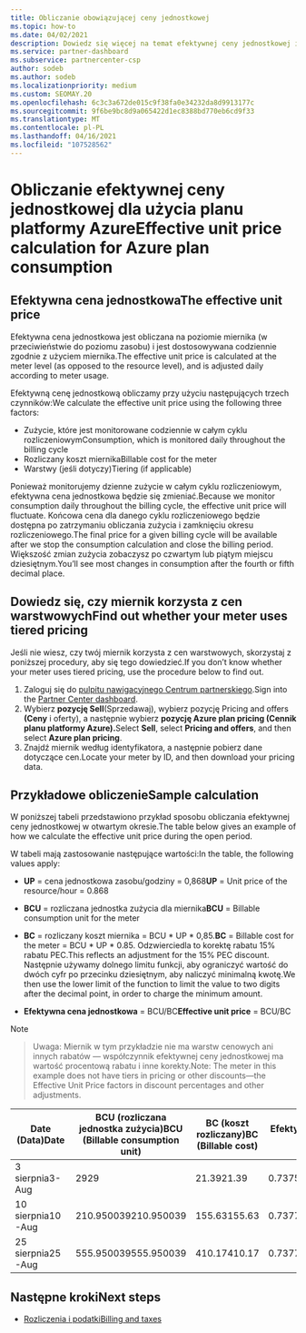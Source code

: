 ```yaml
---
title: Obliczanie obowiązującej ceny jednostkowej
ms.topic: how-to
ms.date: 04/02/2021
description: Dowiedz się więcej na temat efektywnej ceny jednostkowej i sposobu jej obliczania. Ten artykuł zawiera również przykładowe obliczenia.
ms.service: partner-dashboard
ms.subservice: partnercenter-csp
author: sodeb
ms.author: sodeb
ms.localizationpriority: medium
ms.custom: SEOMAY.20
ms.openlocfilehash: 6c3c3a672de015c9f38fa0e34232da8d9913177c
ms.sourcegitcommit: 9f6be9bc8d9a065422d1ec8388bd770eb6cd9f33
ms.translationtype: MT
ms.contentlocale: pl-PL
ms.lasthandoff: 04/16/2021
ms.locfileid: "107528562"
---
```

# <a name="effective-unit-price-calculation-for-azure-plan-consumption"></a><span data-ttu-id="80ac4-104">Obliczanie efektywnej ceny jednostkowej dla użycia planu platformy Azure</span><span class="sxs-lookup"><span data-stu-id="80ac4-104">Effective unit price calculation for Azure plan consumption</span></span>

## <a name="the-effective-unit-price"></a><span data-ttu-id="80ac4-105">Efektywna cena jednostkowa</span><span class="sxs-lookup"><span data-stu-id="80ac4-105">The effective unit price</span></span>

<span data-ttu-id="80ac4-106">Efektywna cena jednostkowa jest obliczana na poziomie miernika (w przeciwieństwie do poziomu zasobu) i jest dostosowywana codziennie zgodnie z użyciem miernika.</span><span class="sxs-lookup"><span data-stu-id="80ac4-106">The effective unit price is calculated at the meter level (as opposed to the resource level), and is adjusted daily according to meter usage.</span></span>

<span data-ttu-id="80ac4-107">Efektywną cenę jednostkową obliczamy przy użyciu następujących trzech czynników:</span><span class="sxs-lookup"><span data-stu-id="80ac4-107">We calculate the effective unit price using the following three factors:</span></span>

- <span data-ttu-id="80ac4-108">Zużycie, które jest monitorowane codziennie w całym cyklu rozliczeniowym</span><span class="sxs-lookup"><span data-stu-id="80ac4-108">Consumption, which is monitored daily throughout the billing cycle</span></span>
- <span data-ttu-id="80ac4-109">Rozliczany koszt miernika</span><span class="sxs-lookup"><span data-stu-id="80ac4-109">Billable cost for the meter</span></span>
- <span data-ttu-id="80ac4-110">Warstwy (jeśli dotyczy)</span><span class="sxs-lookup"><span data-stu-id="80ac4-110">Tiering (if applicable)</span></span>

<span data-ttu-id="80ac4-111">Ponieważ monitorujemy dzienne zużycie w całym cyklu rozliczeniowym, efektywna cena jednostkowa będzie się zmieniać.</span><span class="sxs-lookup"><span data-stu-id="80ac4-111">Because we monitor consumption daily throughout the billing cycle, the effective unit price will fluctuate.</span></span> <span data-ttu-id="80ac4-112">Końcowa cena dla danego cyklu rozliczeniowego będzie dostępna po zatrzymaniu obliczania zużycia i zamknięciu okresu rozliczeniowego.</span><span class="sxs-lookup"><span data-stu-id="80ac4-112">The final price for a given billing cycle will be available after we stop the consumption calculation and close the billing period.</span></span> <span data-ttu-id="80ac4-113">Większość zmian zużycia zobaczysz po czwartym lub piątym miejscu dziesiętnym.</span><span class="sxs-lookup"><span data-stu-id="80ac4-113">You’ll see most changes in consumption after the fourth or fifth decimal place.</span></span>

## <a name="find-out-whether-your-meter-uses-tiered-pricing"></a><span data-ttu-id="80ac4-114">Dowiedz się, czy miernik korzysta z cen warstwowych</span><span class="sxs-lookup"><span data-stu-id="80ac4-114">Find out whether your meter uses tiered pricing</span></span>

<span data-ttu-id="80ac4-115">Jeśli nie wiesz, czy twój miernik korzysta z cen warstwowych, skorzystaj z poniższej procedury, aby się tego dowiedzieć.</span><span class="sxs-lookup"><span data-stu-id="80ac4-115">If you don’t know whether your meter uses tiered pricing, use the procedure below to find out.</span></span> 

1. <span data-ttu-id="80ac4-116">Zaloguj się do [pulpitu nawigacyjnego Centrum partnerskiego](https://partner.microsoft.com/dashboard/).</span><span class="sxs-lookup"><span data-stu-id="80ac4-116">Sign into the [Partner Center dashboard](https://partner.microsoft.com/dashboard/).</span></span>
2. <span data-ttu-id="80ac4-117">Wybierz **pozycję Sell**(Sprzedawaj), wybierz pozycję Pricing and offers **(Ceny** i oferty), a następnie wybierz **pozycję Azure plan pricing (Cennik planu platformy Azure).**</span><span class="sxs-lookup"><span data-stu-id="80ac4-117">Select **Sell**, select **Pricing and offers**, and then select **Azure plan pricing**.</span></span>
3. <span data-ttu-id="80ac4-118">Znajdź miernik według identyfikatora, a następnie pobierz dane dotyczące cen.</span><span class="sxs-lookup"><span data-stu-id="80ac4-118">Locate your meter by ID, and then download your pricing data.</span></span> 

## <a name="sample-calculation"></a><span data-ttu-id="80ac4-119">Przykładowe obliczenie</span><span class="sxs-lookup"><span data-stu-id="80ac4-119">Sample calculation</span></span>

<span data-ttu-id="80ac4-120">W poniższej tabeli przedstawiono przykład sposobu obliczania efektywnej ceny jednostkowej w otwartym okresie.</span><span class="sxs-lookup"><span data-stu-id="80ac4-120">The table below gives an example of how we calculate the effective unit price during the open period.</span></span>

<span data-ttu-id="80ac4-121">W tabeli mają zastosowanie następujące wartości:</span><span class="sxs-lookup"><span data-stu-id="80ac4-121">In the table, the following values apply:</span></span> 

- <span data-ttu-id="80ac4-122">**UP** = cena jednostkowa zasobu/godziny = 0,868</span><span class="sxs-lookup"><span data-stu-id="80ac4-122">**UP** = Unit price of the resource/hour = 0.868</span></span>

- <span data-ttu-id="80ac4-123">**BCU** = rozliczana jednostka zużycia dla miernika</span><span class="sxs-lookup"><span data-stu-id="80ac4-123">**BCU** = Billable consumption unit for the meter</span></span>

- <span data-ttu-id="80ac4-124">**BC** = rozliczany koszt miernika = BCU \* UP \* 0,85.</span><span class="sxs-lookup"><span data-stu-id="80ac4-124">**BC** = Billable cost for the meter = BCU \* UP \* 0.85.</span></span> <span data-ttu-id="80ac4-125">Odzwierciedla to korektę rabatu 15% rabatu PEC.</span><span class="sxs-lookup"><span data-stu-id="80ac4-125">This reflects an adjustment for the 15% PEC discount.</span></span> <span data-ttu-id="80ac4-126">Następnie używamy dolnego limitu funkcji, aby ograniczyć wartość do dwóch cyfr po przecinku dziesiętnym, aby naliczyć minimalną kwotę.</span><span class="sxs-lookup"><span data-stu-id="80ac4-126">We then use the lower limit of the function to limit the value to two digits after the decimal point, in order to charge the minimum amount.</span></span> 

- <span data-ttu-id="80ac4-127">**Efektywna cena jednostkowa** = BCU/BC</span><span class="sxs-lookup"><span data-stu-id="80ac4-127">**Effective unit price** = BCU/BC</span></span>

>[!NOTE]

><span data-ttu-id="80ac4-128">Uwaga: Miernik w tym przykładzie nie ma warstw cenowych ani innych rabatów — współczynnik efektywnej ceny jednostkowej ma wartość procentową rabatu i inne korekty.</span><span class="sxs-lookup"><span data-stu-id="80ac4-128">Note: The meter in this example does not have tiers in pricing or other discounts—the Effective Unit Price factors in discount percentages and other adjustments.</span></span>


| <span data-ttu-id="80ac4-129">Date (Data)</span><span class="sxs-lookup"><span data-stu-id="80ac4-129">Date</span></span> | <span data-ttu-id="80ac4-130">BCU (rozliczana jednostka zużycia)</span><span class="sxs-lookup"><span data-stu-id="80ac4-130">BCU (Billable consumption unit)</span></span> | <span data-ttu-id="80ac4-131">BC (koszt rozliczany)</span><span class="sxs-lookup"><span data-stu-id="80ac4-131">BC (Billable cost)</span></span> | <span data-ttu-id="80ac4-132">Efektywna cena jednostkowa</span><span class="sxs-lookup"><span data-stu-id="80ac4-132">Effective unit price</span></span> |
| ------ | ----------- | ----------- | ----------- |  
| <span data-ttu-id="80ac4-133">3 sierpnia</span><span class="sxs-lookup"><span data-stu-id="80ac4-133">3-Aug</span></span> | <span data-ttu-id="80ac4-134">29</span><span class="sxs-lookup"><span data-stu-id="80ac4-134">29</span></span> | <span data-ttu-id="80ac4-135">21.39</span><span class="sxs-lookup"><span data-stu-id="80ac4-135">21.39</span></span> | <span data-ttu-id="80ac4-136">0.737586206896552</span><span class="sxs-lookup"><span data-stu-id="80ac4-136">0.737586206896552</span></span> |
| <span data-ttu-id="80ac4-137">10 sierpnia</span><span class="sxs-lookup"><span data-stu-id="80ac4-137">10-Aug</span></span> | <span data-ttu-id="80ac4-138">210.950039</span><span class="sxs-lookup"><span data-stu-id="80ac4-138">210.950039</span></span> | <span data-ttu-id="80ac4-139">155.63</span><span class="sxs-lookup"><span data-stu-id="80ac4-139">155.63</span></span> | <span data-ttu-id="80ac4-140">0.737757626107858</span><span class="sxs-lookup"><span data-stu-id="80ac4-140">0.737757626107858</span></span> |
| <span data-ttu-id="80ac4-141">25 sierpnia</span><span class="sxs-lookup"><span data-stu-id="80ac4-141">25-Aug</span></span> | <span data-ttu-id="80ac4-142">555.950039</span><span class="sxs-lookup"><span data-stu-id="80ac4-142">555.950039</span></span> | <span data-ttu-id="80ac4-143">410.17</span><span class="sxs-lookup"><span data-stu-id="80ac4-143">410.17</span></span> | <span data-ttu-id="80ac4-144">0.737782122900436</span><span class="sxs-lookup"><span data-stu-id="80ac4-144">0.737782122900436</span></span> |

## <a name="next-steps"></a><span data-ttu-id="80ac4-145">Następne kroki</span><span class="sxs-lookup"><span data-stu-id="80ac4-145">Next steps</span></span>

- [<span data-ttu-id="80ac4-146">Rozliczenia i podatki</span><span class="sxs-lookup"><span data-stu-id="80ac4-146">Billing and taxes</span></span>](billing.md)
